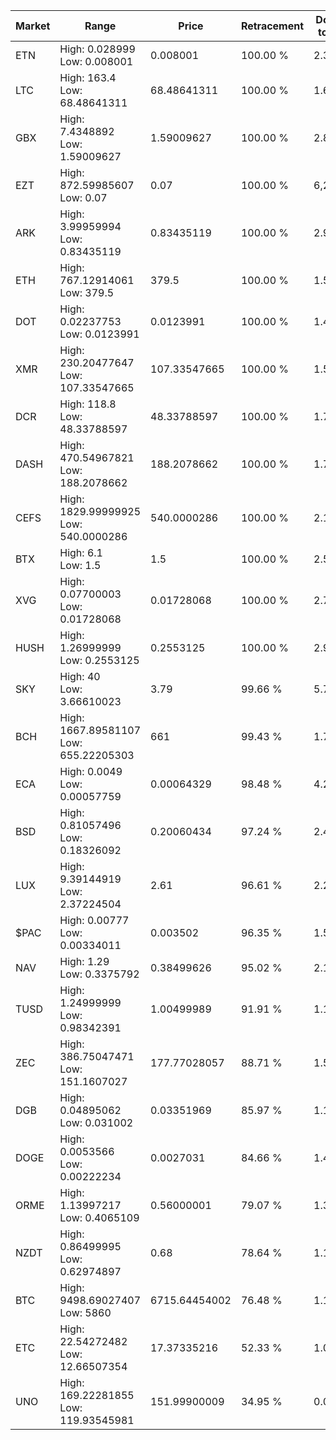 | Market | Range | Price| Retracement | Doubles to 50% |
| --- | --- | --- | --- | --- |
| ETN | High: 0.028999<br />Low: 0.008001 | 0.008001 | 100.00 % | 2.31 |
| LTC | High: 163.4<br />Low: 68.48641311 | 68.48641311 | 100.00 % | 1.69 |
| GBX | High: 7.4348892<br />Low: 1.59009627 | 1.59009627 | 100.00 % | 2.84 |
| EZT | High: 872.59985607<br />Low: 0.07 | 0.07 | 100.00 % | 6,233.36 |
| ARK | High: 3.99959994<br />Low: 0.83435119 | 0.83435119 | 100.00 % | 2.90 |
| ETH | High: 767.12914061<br />Low: 379.5 | 379.5 | 100.00 % | 1.51 |
| DOT | High: 0.02237753<br />Low: 0.0123991 | 0.0123991 | 100.00 % | 1.40 |
| XMR | High: 230.20477647<br />Low: 107.33547665 | 107.33547665 | 100.00 % | 1.57 |
| DCR | High: 118.8<br />Low: 48.33788597 | 48.33788597 | 100.00 % | 1.73 |
| DASH | High: 470.54967821<br />Low: 188.2078662 | 188.2078662 | 100.00 % | 1.75 |
| CEFS | High: 1829.99999925<br />Low: 540.0000286 | 540.0000286 | 100.00 % | 2.19 |
| BTX | High: 6.1<br />Low: 1.5 | 1.5 | 100.00 % | 2.53 |
| XVG | High: 0.07700003<br />Low: 0.01728068 | 0.01728068 | 100.00 % | 2.73 |
| HUSH | High: 1.26999999<br />Low: 0.2553125 | 0.2553125 | 100.00 % | 2.99 |
| SKY | High: 40<br />Low: 3.66610023 | 3.79 | 99.66 % | 5.76 |
| BCH | High: 1667.89581107<br />Low: 655.22205303 | 661 | 99.43 % | 1.76 |
| ECA | High: 0.0049<br />Low: 0.00057759 | 0.00064329 | 98.48 % | 4.26 |
| BSD | High: 0.81057496<br />Low: 0.18326092 | 0.20060434 | 97.24 % | 2.48 |
| LUX | High: 9.39144919<br />Low: 2.37224504 | 2.61 | 96.61 % | 2.25 |
| $PAC | High: 0.00777<br />Low: 0.00334011 | 0.003502 | 96.35 % | 1.59 |
| NAV | High: 1.29<br />Low: 0.3375792 | 0.38499626 | 95.02 % | 2.11 |
| TUSD | High: 1.24999999<br />Low: 0.98342391 | 1.00499989 | 91.91 % | 1.11 |
| ZEC | High: 386.75047471<br />Low: 151.1607027 | 177.77028057 | 88.71 % | 1.51 |
| DGB | High: 0.04895062<br />Low: 0.031002 | 0.03351969 | 85.97 % | 1.19 |
| DOGE | High: 0.0053566<br />Low: 0.00222234 | 0.0027031 | 84.66 % | 1.40 |
| ORME | High: 1.13997217<br />Low: 0.4065109 | 0.56000001 | 79.07 % | 1.38 |
| NZDT | High: 0.86499995<br />Low: 0.62974897 | 0.68 | 78.64 % | 1.10 |
| BTC | High: 9498.69027407<br />Low: 5860 | 6715.64454002 | 76.48 % | 1.14 |
| ETC | High: 22.54272482<br />Low: 12.66507354 | 17.37335216 | 52.33 % | 1.01 |
| UNO | High: 169.22281855<br />Low: 119.93545981 | 151.99900009 | 34.95 % | 0.00 |
